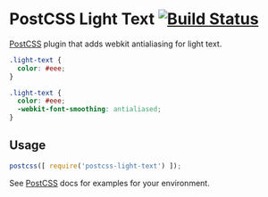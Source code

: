 # PostCSS Light Text [![Build Status][ci-img]][ci]

[PostCSS] plugin that adds webkit antialiasing for light text.

[PostCSS]: https://github.com/postcss/postcss
[ci-img]:  https://travis-ci.org/jdsteinbach/postcss-light-text.svg
[ci]:      https://travis-ci.org/jdsteinbach/postcss-light-text

```css
.light-text {
  color: #eee;
}
```

```css
.light-text {
  color: #eee;
  -webkit-font-smoothing: antialiased;
}
```

## Usage

```js
postcss([ require('postcss-light-text') ]);
```

See [PostCSS] docs for examples for your environment.
